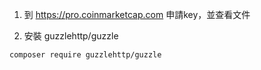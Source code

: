 1. 到 https://pro.coinmarketcap.com 申請key，並查看文件


2. 安裝 guzzlehttp/guzzle
```bash
composer require guzzlehttp/guzzle
```
